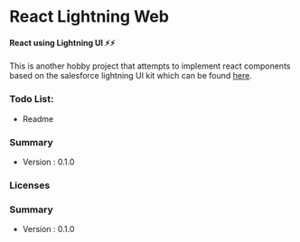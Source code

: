 # React Lightning Web
#### React using Lightning UI ⚡️⚡️

This is another hobby project that attempts to implement react components based on the salesforce lightning UI kit which can be found [here](https://www.sketchappsources.com/free-source/2795-salesforce-design-system-template-sketch-freebie-resource.html).

### Todo List:
* Readme

### Summary
- Version : 0.1.0 

### Licenses

### Summary
- Version : 0.1.0